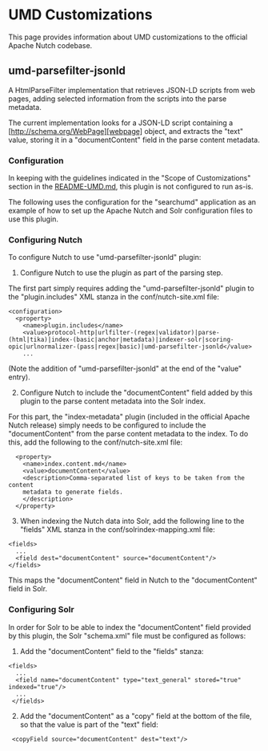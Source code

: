 # UMD Customizations

This page provides information about UMD customizations to the official
Apache Nutch codebase.

## umd-parsefilter-jsonld

A HtmlParseFilter implementation that retrieves JSON-LD scripts from
web pages, adding selected information from the scripts into the parse
metadata.

The current implementation looks for a JSON-LD script containing a
[http://schema.org/WebPage][webpage] object, and extracts the "text"
value, storing it in a "documentContent" field in the parse content
metadata.

### Configuration

In keeping with the guidelines indicated in the "Scope of Customizations"
section in the [README-UMD.md](README-UMD.md), this plugin is not
configured to run as-is.

The following uses the configuration for the "searchumd" application as
an example of how to set up the Apache Nutch and Solr configuration
files to use this plugin.

### Configuring Nutch

To configure Nutch to use "umd-parsefilter-jsonld" plugin:

1) Configure Nutch to use the plugin as part of the parsing step.

The first part simply requires adding the "umd-parsefilter-jsonld"
plugin to the "plugin.includes" XML stanza in the conf/nutch-site.xml
file:

```
<configuration>
  <property>
    <name>plugin.includes</name>
    <value>protocol-http|urlfilter-(regex|validator)|parse-(html|tika)|index-(basic|anchor|metadata)|indexer-solr|scoring-opic|urlnormalizer-(pass|regex|basic)|umd-parsefilter-jsonld</value>
    ...
```

(Note the addition of "umd-parsefilter-jsonld" at the end of the "value"
entry).

2) Configure Nutch to include the "documentContent" field added by this
plugin to the parse content metadata into the Solr index.

For this part, the "index-metadata" plugin (included in the official
Apache Nutch release) simply needs to be configured to include the
"documentContent" from the parse content metadata to the index. To
do this, add the following to the conf/nutch-site.xml file:

```
  <property>
    <name>index.content.md</name>
    <value>documentContent</value>
    <description>Comma-separated list of keys to be taken from the content
    metadata to generate fields.
    </description>
  </property>
```

3) When indexing the Nutch data into Solr, add the following line to the
"fields" XML stanza in the conf/solrindex-mapping.xml file:

```
<fields>
  ...
  <field dest="documentContent" source="documentContent"/>
</fields>
```

This maps the "documentContent" field in Nutch to the "documentContent"
field in Solr.

### Configuring Solr

In order for Solr to be able to index the "documentContent" field
provided by this plugin, the Solr "schema.xml" file must be configured
as follows:

1) Add the "documentContent" field to the "fields" stanza:

```
<fields>
  ...
  <field name="documentContent" type="text_general" stored="true" indexed="true"/>
  ...
 </fields>
 ```
 
 2) Add the "documentContent" as a "copy" field at the bottom of the
 file, so that the value is part of the "text" field:
 
 ```
  <copyField source="documentContent" dest="text"/>
 ```
 
 [webpage]: http://schema.org/WebPage
 